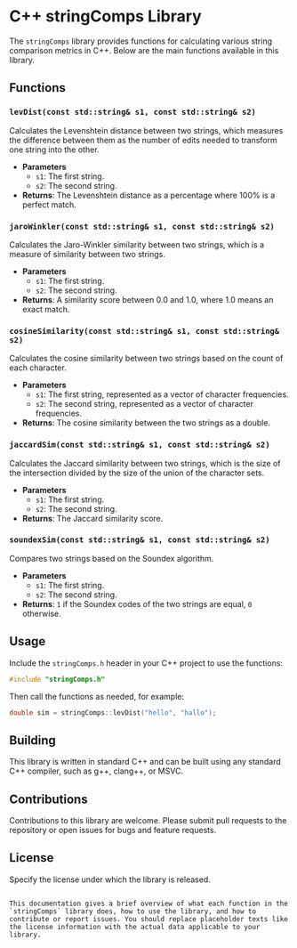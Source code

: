 # C++ stringComps Library

The `stringComps` library provides functions for calculating various string comparison metrics in C++. Below are the main functions available in this library.

## Functions

### `levDist(const std::string& s1, const std::string& s2)`

Calculates the Levenshtein distance between two strings, which measures the difference between them as the number of edits needed to transform one string into the other.

- **Parameters**
  - `s1`: The first string.
  - `s2`: The second string.
- **Returns**: The Levenshtein distance as a percentage where 100% is a perfect match.

### `jaroWinkler(const std::string& s1, const std::string& s2)`

Calculates the Jaro-Winkler similarity between two strings, which is a measure of similarity between two strings.

- **Parameters**
  - `s1`: The first string.
  - `s2`: The second string.
- **Returns**: A similarity score between 0.0 and 1.0, where 1.0 means an exact match.

### `cosineSimilarity(const std::string& s1, const std::string& s2)`

Calculates the cosine similarity between two strings based on the count of each character.

- **Parameters**
  - `s1`: The first string, represented as a vector of character frequencies.
  - `s2`: The second string, represented as a vector of character frequencies.
- **Returns**: The cosine similarity between the two strings as a double.

### `jaccardSim(const std::string& s1, const std::string& s2)`

Calculates the Jaccard similarity between two strings, which is the size of the intersection divided by the size of the union of the character sets.

- **Parameters**
  - `s1`: The first string.
  - `s2`: The second string.
- **Returns**: The Jaccard similarity score.

### `soundexSim(const std::string& s1, const std::string& s2)`

Compares two strings based on the Soundex algorithm.

- **Parameters**
  - `s1`: The first string.
  - `s2`: The second string.
- **Returns**: `1` if the Soundex codes of the two strings are equal, `0` otherwise.

## Usage

Include the `stringComps.h` header in your C++ project to use the functions:

```cpp
#include "stringComps.h"
```

Then call the functions as needed, for example:

```cpp
double sim = stringComps::levDist("hello", "hallo");
```

## Building

This library is written in standard C++ and can be built using any standard C++ compiler, such as g++, clang++, or MSVC.

## Contributions

Contributions to this library are welcome. Please submit pull requests to the repository or open issues for bugs and feature requests.

## License

Specify the license under which the library is released.
```

This documentation gives a brief overview of what each function in the `stringComps` library does, how to use the library, and how to contribute or report issues. You should replace placeholder texts like the license information with the actual data applicable to your library.
